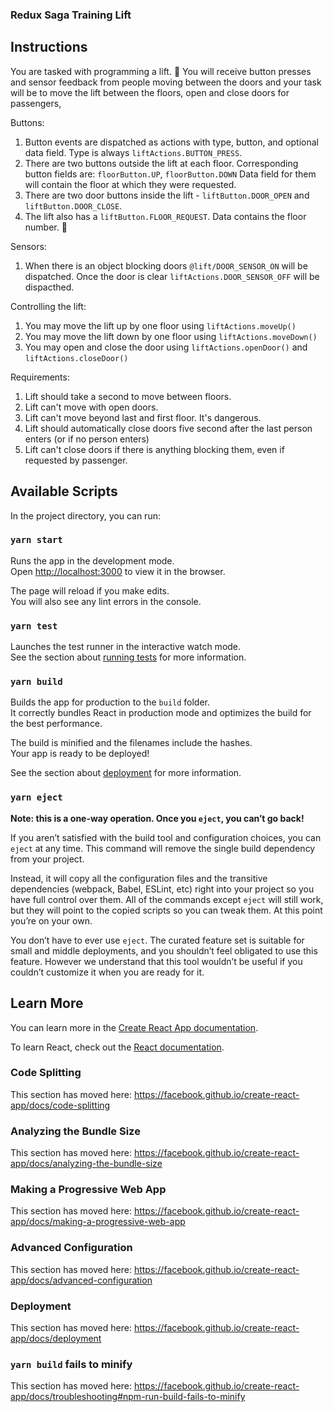 ### Redux Saga Training Lift

## Instructions

You are tasked with programming a lift. 🙂
You will receive button presses and sensor feedback from people moving between the doors and your task will be to move the lift between the floors, open and close doors for passengers, 

Buttons:
1. Button events are dispatched as actions with type, button, and optional data field. Type is always `liftActions.BUTTON_PRESS`.
2. There are two buttons outside the lift at each floor.
Corresponding button fields are: `floorButton.UP`, `floorButton.DOWN`
Data field for them will contain the floor at which they were requested.
3. There are two door buttons inside the lift - `liftButton.DOOR_OPEN` and `liftButton.DOOR_CLOSE`.
4. The lift also has a `liftButton.FLOOR_REQUEST`. Data contains the floor number. 🙂

Sensors:
1. When there is an object blocking doors `@lift/DOOR_SENSOR_ON` will be dispatched.
Once the door is clear `liftActions.DOOR_SENSOR_OFF` will be dispacthed.

Controlling the lift:
1. You may move the lift up by one floor using `liftActions.moveUp()`
2. You may move the lift down by one floor using `liftActions.moveDown()`
3. You may open and close the door using `liftActions.openDoor()` and `liftActions.closeDoor()`

Requirements:
1. Lift should take a second to move between floors.
2. Lift can't move with open doors.
3. Lift can't move beyond last and first floor. It's dangerous.
4. Lift should automatically close doors five second after the last person enters (or if no person enters)
5. Lift can't close doors if there is anything blocking them, even if requested by passenger.

## Available Scripts

In the project directory, you can run:

### `yarn start`

Runs the app in the development mode.<br />
Open [http://localhost:3000](http://localhost:3000) to view it in the browser.

The page will reload if you make edits.<br />
You will also see any lint errors in the console.

### `yarn test`

Launches the test runner in the interactive watch mode.<br />
See the section about [running tests](https://facebook.github.io/create-react-app/docs/running-tests) for more information.

### `yarn build`

Builds the app for production to the `build` folder.<br />
It correctly bundles React in production mode and optimizes the build for the best performance.

The build is minified and the filenames include the hashes.<br />
Your app is ready to be deployed!

See the section about [deployment](https://facebook.github.io/create-react-app/docs/deployment) for more information.

### `yarn eject`

**Note: this is a one-way operation. Once you `eject`, you can’t go back!**

If you aren’t satisfied with the build tool and configuration choices, you can `eject` at any time. This command will remove the single build dependency from your project.

Instead, it will copy all the configuration files and the transitive dependencies (webpack, Babel, ESLint, etc) right into your project so you have full control over them. All of the commands except `eject` will still work, but they will point to the copied scripts so you can tweak them. At this point you’re on your own.

You don’t have to ever use `eject`. The curated feature set is suitable for small and middle deployments, and you shouldn’t feel obligated to use this feature. However we understand that this tool wouldn’t be useful if you couldn’t customize it when you are ready for it.

## Learn More

You can learn more in the [Create React App documentation](https://facebook.github.io/create-react-app/docs/getting-started).

To learn React, check out the [React documentation](https://reactjs.org/).

### Code Splitting

This section has moved here: https://facebook.github.io/create-react-app/docs/code-splitting

### Analyzing the Bundle Size

This section has moved here: https://facebook.github.io/create-react-app/docs/analyzing-the-bundle-size

### Making a Progressive Web App

This section has moved here: https://facebook.github.io/create-react-app/docs/making-a-progressive-web-app

### Advanced Configuration

This section has moved here: https://facebook.github.io/create-react-app/docs/advanced-configuration

### Deployment

This section has moved here: https://facebook.github.io/create-react-app/docs/deployment

### `yarn build` fails to minify

This section has moved here: https://facebook.github.io/create-react-app/docs/troubleshooting#npm-run-build-fails-to-minify
